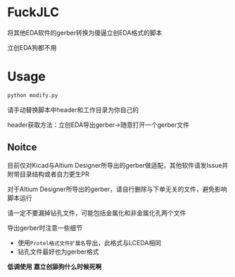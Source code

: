 ﻿# FuckJLC

将其他EDA软件的gerber转换为傻逼立创EDA格式的脚本

立创EDA狗都不用

# Usage

``` python
python modify.py
```

请手动替换脚本中header和工作目录为你自己的

header获取方法：立创EDA导出gerber→随意打开一个gerber文件

## Noitce

目前仅对Kicad与Altium Designer所导出的gerber做适配，其他软件请发Issue并附带目录结构或者自力更生PR

对于Altium Designer所导出的gerber，请自行删除与下单无关的文件，避免影响脚本运行

请一定不要漏掉钻孔文件，可能包括金属化和非金属化孔两个文件

导出gerber时注意一些细节
* 使用`Protel格式文件扩展名`导出，此格式与LCEDA相同
* 钻孔文件最好也为gerber格式

**低调使用**
**嘉立创舔狗什么时候死啊**
